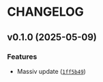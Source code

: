 # CHANGELOG


## v0.1.0 (2025-05-09)

### Features

- Massiv update
  ([`1ff5b49`](https://github.com/jhnnsrs/dokker/commit/1ff5b49a42cb8a8a3622ab820a314dbef3883e8e))
